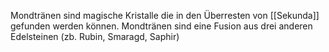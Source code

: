 Mondtränen sind magische Kristalle die in den Überresten von [[Sekunda]] gefunden werden können. Mondtränen sind eine Fusion aus drei anderen Edelsteinen (zb. Rubin, Smaragd, Saphir)